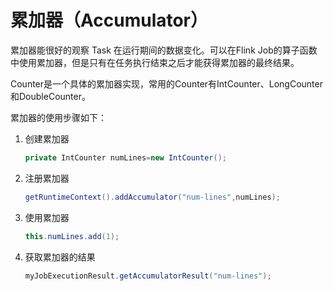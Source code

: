 # 累加器（Accumulator）

累加器能很好的观察 Task 在运行期间的数据变化。可以在Flink Job的算子函数中使用累加器，但是只有在任务执行结束之后才能获得累加器的最终结果。

Counter是一个具体的累加器实现，常用的Counter有IntCounter、LongCounter和DoubleCounter。

累加器的使用步骤如下：

1. 创建累加器

   ```java
   private IntCounter numLines=new IntCounter();
   ```

2. 注册累加器

   ```java
   getRuntimeContext().addAccumulator("num-lines",numLines);
   ```

3. 使用累加器

   ```java
   this.numLines.add(1);
   ```

4. 获取累加器的结果

   ```java
   myJobExecutionResult.getAccumulatorResult("num-lines");
   ```